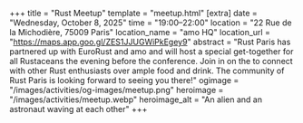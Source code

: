 +++
title = "Rust Meetup"
template = "meetup.html"
[extra]
  date = "Wednesday, October 8, 2025"
  time = "19:00–22:00"
  location = "22 Rue de la Michodière, 75009 Paris"
  location_name = "amo HQ"
  location_url = "https://maps.app.goo.gl/ZES1JJUGWiPkEgey9"
  abstract = "Rust Paris has partnered up with EuroRust and amo and will host a special get-together for all Rustaceans the evening before the conference. Join in on the to connect with other Rust enthusiasts over ample food and drink. The community of Rust Paris is looking forward to seeing you there!"
  ogimage = "/images/activities/og-images/meetup.png"
  heroimage = "/images/activities/meetup.webp"
  heroimage_alt = "An alien and an astronaut waving at each other"
+++

